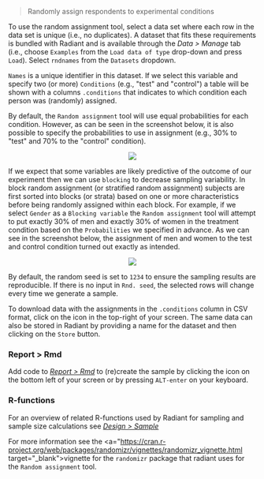 > Randomly assign respondents to experimental conditions

To use the random assignment tool, select a data set where each row in the data set is unique (i.e., no duplicates). A dataset that fits these requirements is bundled with Radiant and is available through the _Data > Manage_ tab (i.e., choose `Examples` from the `Load data of type` drop-down and press `Load`). Select `rndnames` from the `Datasets` dropdown.

`Names` is a unique identifier in this dataset. If we select this variable and specify two (or more) `Conditions` (e.g., "test" and "control") a table will be shown with a columns `.conditions` that indicates to which condition each person was (randomly) assigned.

By default, the `Random assignment` tool will use equal probabilities for each condition. However, as can be seen in the screenshot below, it is also possible to specify the probabilities to use in assignment (e.g., 30% to "test" and 70% to the "control" condition). 

<p align="center"><img src="figures_design/randomizer.png"></p>

If we expect that some variables are likely predictive of the outcome of our experiment then we can use `blocking` to decrease sampling variability. In block random assignment (or stratified random assignment) subjects are first sorted into blocks (or strata) based on one or more characteristics before being randomly assigned within each block. For example, if we select `Gender` as a `Blocking variable` the `Random assignment` tool will attempt to put exactly 30% of men and exactly 30% of women in the treatment condition based on the `Probabilities` we specified in advance. As we can see in the screenshot below, the assignment of men and women to the test and control condition turned out exactly as intended.

<p align="center"><img src="figures_design/randomizer_block.png"></p>

By default, the random seed is set to `1234` to ensure the sampling results are reproducible. If there is no input in `Rnd. seed`, the selected rows will change every time we generate a sample.

To download data with the assignments in the `.conditions` column in CSV format, click on the <i title="download" class="fa fa-download"></i> icon in the top-right of your screen. The same data can also be stored in Radiant by providing a name for the dataset and then clicking on the `Store` button. 

### Report > Rmd

Add code to <a href="https://radiant-rstats.github.io/docs/data/report_rmd.html" target="_blank">_Report > Rmd_</a> to (re)create the sample by clicking the <i title="report results" class="fa fa-edit"></i> icon on the bottom left of your screen or by pressing `ALT-enter` on your keyboard. 

### R-functions

For an overview of related R-functions used by Radiant for sampling and sample size calculations see <a href = "https://radiant-rstats.github.io/radiant.design/reference/index.html#section-design-sample" target="_blank">_Design > Sample_</a>

For more information see the <a="https://cran.r-project.org/web/packages/randomizr/vignettes/randomizr_vignette.html target="_blank">vignette</a> for the `randomizr` package that radiant uses for the `Random assignment` tool.
